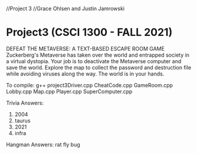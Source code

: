 //Project 3
//Grace Ohlsen and Justin Jamrowski
# Project3 (CSCI 1300 - FALL 2021)

DEFEAT THE METAVERSE: A TEXT-BASED ESCAPE ROOM GAME
Zuckerberg's Metaverse has taken over the world and entrapped society in a virtual dystopia. Your job is to deactivate the Metaverse
computer and save the world. Explore the map to collect the password and destruction file while avoiding viruses along the way.
The world is in your hands.

To compile:
g++ project3Driver.cpp CheatCode.cpp GameRoom.cpp Lobby.cpp Map.cpp Player.cpp SuperComputer.cpp

Trivia Answers:
1) 2004
2) taurus
3) 2021
4) infra

Hangman Answers:
rat
fly
bug
